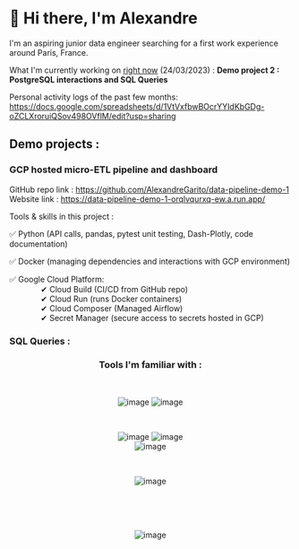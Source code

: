 # 👋 Hi there, I'm Alexandre


I'm an aspiring junior data engineer searching for a first work experience around Paris, France.

What I'm currently working on <ins>right now</ins> (24/03/2023) : **Demo project 2 : PostgreSQL interactions and SQL Queries**

Personal activity logs of the past few months: https://docs.google.com/spreadsheets/d/1VtVxfbwBOcrYYIdKbGDg-oZCLXroruiQSov498OVflM/edit?usp=sharing


## Demo projects :  

### GCP hosted micro-ETL pipeline and dashboard  

GitHub repo link : https://github.com/AlexandreGarito/data-pipeline-demo-1  
Website link : https://data-pipeline-demo-1-orqlvqurxq-ew.a.run.app/

Tools & skills in this project :  

✅ Python (API calls, pandas, pytest unit testing, Dash-Plotly, code documentation) 

✅ Docker (managing dependencies and interactions with GCP environment)  

✅ Google Cloud Platform:  
    ✔ Cloud Build (CI/CD from GitHub repo)  
    ✔ Cloud Run (runs Docker containers)  
    ✔ Cloud Composer (Managed Airflow)  
    ✔ Secret Manager (secure access to secrets hosted in GCP)  



### SQL Queries :

<div align="center">

### Tools I'm familiar with :  

<br>
  
![image](https://img.shields.io/badge/Python-FFD43B?style=for-the-badge&logo=python&logoColor=blue)
![image](https://img.shields.io/badge/PostgreSQL-316192?style=for-the-badge&logo=postgresql&logoColor=white)
  
<br>

![image](https://img.shields.io/badge/Docker-2CA5E0?style=for-the-badge&logo=docker&logoColor=white)
![image](https://img.shields.io/badge/Google_Cloud-4285F4?style=for-the-badge&logo=google-cloud&logoColor=white)  
![image](https://img.shields.io/badge/Airflow-017CEE?style=for-the-badge&logo=Apache%20Airflow&logoColor=white)



<!-- ![image](https://img.shields.io/badge/Numpy-777BB4?style=for-the-badge&logo=numpy&logoColor=white)
![image](https://img.shields.io/badge/Pandas-2C2D72?style=for-the-badge&logo=pandas&logoColor=white)
![image](https://img.shields.io/badge/Plotly-239120?style=for-the-badge&logo=plotly&logoColor=white) -->

  
<br>
  
![image](https://img.shields.io/badge/Unity-100000?style=for-the-badge&logo=unity&logoColor=white)
  
<br>



<br>
<br>

![image](https://github-profile-summary-cards.vercel.app/api/cards/profile-details?username=AlexandreGarito&theme=vue)

</div>



